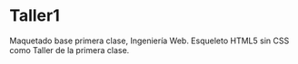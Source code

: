 # Taller1
Maquetado base primera clase, Ingeniería Web.
Esqueleto HTML5 sin CSS como Taller de la primera clase.
